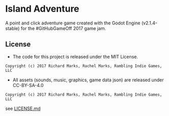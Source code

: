# Island Adventure

A point and click adventure game created with the Godot Engine (v2.1.4-stable) for the \#GitHubGameOff 2017 game jam.

## License

+ The code for this project is released under the MIT License.

`Copyright (c) 2017 Richard Marks, Rachel Marks, Rambling Indie Games, LLC`

+ All assets (sounds, music, graphics, game data json) are released under CC-BY-SA-4.0

`Copyright (c) 2017 Richard Marks, Rachel Marks, Rambling Indie Games, LLC`

see [LICENSE.md](LICENSE.md)
